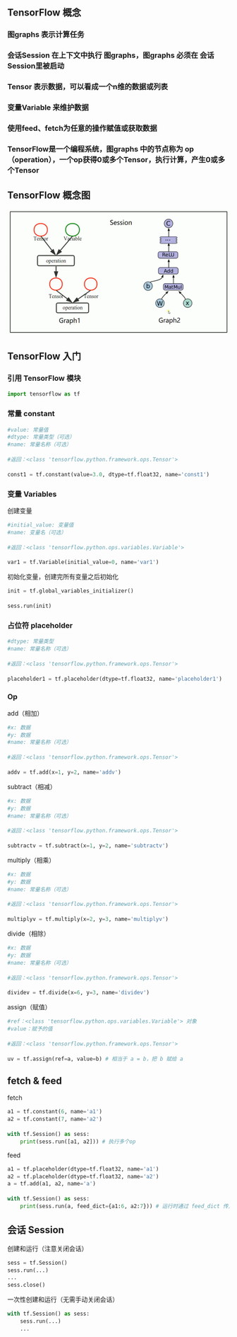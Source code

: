 
## TensorFlow 概念

### 图graphs 表示计算任务

### 会话Session 在上下文中执行 图graphs，图graphs 必须在 会话Session里被启动

### Tensor 表示数据，可以看成一个n维的数据或列表

### 变量Variable 来维护数据

### 使用feed、fetch为任意的操作赋值或获取数据

### TensorFlow是一个编程系统，图graphs 中的节点称为 op（operation），一个op获得0或多个Tensor，执行计算，产生0或多个Tensor

## TensorFlow 概念图

![TensorFlow 概念图](/TensorFlow-概念图.png)

## TensorFlow 入门

### 引用 TensorFlow 模块

```python
import tensorflow as tf
```

### 常量 constant

```python
#value: 常量值
#dtype: 常量类型（可选）
#name: 常量名称（可选）

#返回：<class 'tensorflow.python.framework.ops.Tensor'>

const1 = tf.constant(value=3.0, dtype=tf.float32, name='const1')
```

### 变量 Variables

创建变量

```python
#initial_value: 变量值
#name: 变量名（可选）

#返回：<class 'tensorflow.python.ops.variables.Variable'>

var1 = tf.Variable(initial_value=0, name='var1')
```

初始化变量，创建完所有变量之后初始化

```python
init = tf.global_variables_initializer()

sess.run(init)
```

### 占位符 placeholder

```python
#dtype: 常量类型
#name: 常量名称（可选）

#返回：<class 'tensorflow.python.framework.ops.Tensor'>

placeholder1 = tf.placeholder(dtype=tf.float32, name='placeholder1')
```

### Op

add（相加）

```python
#x: 数据
#y: 数据
#name: 常量名称（可选）

#返回：<class 'tensorflow.python.framework.ops.Tensor'>

addv = tf.add(x=1, y=2, name='addv')
```

subtract（相减）

```python
#x: 数据
#y: 数据
#name: 常量名称（可选）

#返回：<class 'tensorflow.python.framework.ops.Tensor'>

subtractv = tf.subtract(x=1, y=2, name='subtractv')
```

multiply（相乘）

```python
#x: 数据
#y: 数据
#name: 常量名称（可选）

#返回：<class 'tensorflow.python.framework.ops.Tensor'>

multiplyv = tf.multiply(x=2, y=3, name='multiplyv')
```

divide（相除）

```python
#x: 数据
#y: 数据
#name: 常量名称（可选）

#返回：<class 'tensorflow.python.framework.ops.Tensor'>

dividev = tf.divide(x=6, y=3, name='dividev')
```

assign（赋值）

```python
#ref：<class 'tensorflow.python.ops.variables.Variable'> 对象
#value：赋予的值

#返回：<class 'tensorflow.python.framework.ops.Tensor'>

uv = tf.assign(ref=a, value=b) # 相当于 a = b，把 b 赋给 a
```

## fetch & feed

fetch

```python
a1 = tf.constant(6, name='a1')
a2 = tf.constant(7, name='a2')

with tf.Session() as sess:
    print(sess.run([a1, a2])) # 执行多个op
```

feed

```python
a1 = tf.placeholder(dtype=tf.float32, name='a1')
a2 = tf.placeholder(dtype=tf.float32, name='a2')
a = tf.add(a1, a2, name='a')

with tf.Session() as sess:
    print(sess.run(a, feed_dict={a1:6, a2:7})) # 运行时通过 feed_dict 传入给 placeholder
```

## 会话 Session


创建和运行（注意关闭会话）


```python
sess = tf.Session()
sess.run(...)
...
sess.close()
```

一次性创建和运行（无需手动关闭会话）

```python
with tf.Session() as sess:
    sess.run(...)
    ...
```

